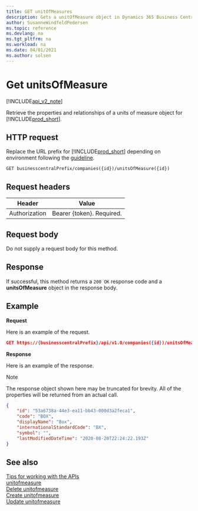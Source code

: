 ```yaml
---
title: GET unitOfMeasures  
description: Gets a unitOfMeasure object in Dynamics 365 Business Central.
author: SusanneWindfeldPedersen
ms.topic: reference
ms.devlang: na
ms.tgt_pltfrm: na
ms.workload: na
ms.date: 04/01/2021
ms.author: solsen
---
```


# Get unitsOfMeasure

[!INCLUDE[api_v2_note](../../../includes/api_v2_note.md)]

Retrieve the properties and relationships of a units of measure object for [!INCLUDE[prod_short](../../../includes/prod_short.md)].

## HTTP request
Replace the URL prefix for [!INCLUDE[prod_short](../../../includes/prod_short.md)] depending on environment following the [guideline](../endpoints-apis-for-dynamics.md).

```
GET businesscentralPrefix/companies({id})/unitsOfMeasure({id})
```

## Request headers

|Header|Value|
|------|-----|
|Authorization  |Bearer {token}. Required. |

## Request body
Do not supply a request body for this method.

## Response
If successful, this method returns a ```200 OK``` response code and a **unitsOfMeasure** object in the response body.

## Example

**Request**

Here is an example of the request.
```json
GET https://{businesscentralPrefix}/api/v1.0/companies({id})/unitsOfMeasure({id})
```

**Response**

Here is an example of the response. 

> [!NOTE]  
>   The response object shown here may be truncated for brevity. All of the properties will be returned from an actual call.

```json
{
    "id": "53a6738a-44e3-ea11-bb43-000d3a2feca1",
    "code": "BOX",
    "displayName": "Box",
    "internationalStandardCode": "BX",
    "symbol": "",
    "lastModifiedDateTime": "2020-08-20T22:24:22.193Z"
}
```

## See also
[Tips for working with the APIs](../../../developer/devenv-connect-apps-tips.md)    
[unitofmeasure](../resources/dynamics_unitofmeasure.md)    
[Delete unitofmeasure](dynamics_unitofmeasure_Delete.md)    
[Create unitofmeasure](dynamics_unitofmeasure_Create.md)    
[Update unitofmeasure](dynamics_unitofmeasure_Update.md)    
